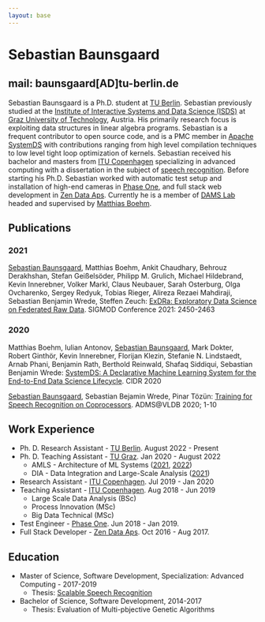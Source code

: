 ```yaml
---
layout: base
---
```


# Sebastian Baunsgaard

## mail: baunsgaard\[AD\]tu-berlin.de

Sebastian Baunsgaard is a Ph.D. student at [TU Berlin](https://www.tu.berlin/).
Sebastian previously studied at the [Institute of Interactive Systems and Data Science (ISDS)](https://www.tugraz.at/institutes/isds/home/) at
[Graz University of Technology](https://www.tugraz.at/home/), Austria.
His primarily research focus is exploiting data structures in linear algebra programs.
Sebastian is a frequent contributor to open source code,
and is a PMC member in [Apache SystemDS](https://systemds.apache.org/)
with contributions ranging from high level compilation techniques to low level tight loop optimization of kernels.
Sebastian received his bachelor and masters from [ITU Copenhagen](https://itu.dk/) specializing in advanced computing
with a dissertation in the subject of [speech recognition](https://dasya.itu.dk/for-students/projects/archive/speechrecognition/).
Before starting his Ph.D. Sebastian worked with automatic test setup and installation of high-end cameras in [Phase One](https://www.phaseone.com/),
and full stack web development in [Zen Data Aps](https://zendata.dk/).
Currently he is a member of [DAMS Lab](https://damslab.github.io/) headed and supervised by [Matthias Boehm](https://mboehm7.github.io/).

## Publications

### 2021

[Sebastian Baunsgaard](.), Matthias Boehm, Ankit Chaudhary, Behrouz Derakhshan, Stefan Geißelsöder, Philipp M. Grulich, Michael Hildebrand, Kevin Innerebner, Volker Markl, Claus Neubauer, Sarah Osterburg, Olga Ovcharenko, Sergey Redyuk, Tobias Rieger, Alireza Rezaei Mahdiraji, Sebastian Benjamin Wrede, Steffen Zeuch:
[ExDRa: Exploratory Data Science on Federated Raw Data](https://dl.acm.org/doi/10.1145/3448016.3457549).
SIGMOD Conference 2021: 2450-2463

### 2020

Matthias Boehm, Iulian Antonov, [Sebastian Baunsgaard](.), Mark Dokter, Robert Ginthör, Kevin Innerebner, Florijan Klezin, Stefanie N. Lindstaedt, Arnab Phani, Benjamin Rath, Berthold Reinwald, Shafaq Siddiqui, Sebastian Benjamin Wrede:
[SystemDS: A Declarative Machine Learning System for the End-to-End Data Science Lifecycle](http://www.cidrdb.org/cidr2020/papers/p22-boehm-cidr20.pdf).
CIDR 2020

[Sebastian Baunsgaard](.), Sebastian Bejamin Wrede, Pinar Tözün:
[Training for Speech Recognition on Coprocessors](http://www.adms-conf.org/2020-camera-ready/ADMS20_01.pdf).
ADMS@VLDB 2020; 1-10

## Work Experience

- Ph. D. Research Assistant - [TU Berlin](https://www.tu.berlin/). August 2022 - Present
- Ph. D. Teaching Assistant - [TU Graz](https://www.tugraz.at/home/). Jan 2020 - August 2022
  - AMLS - Architecture of ML Systems ([2021](https://mboehm7.github.io/teaching/ss21_amls),
  [2022](https://mboehm7.github.io/teaching/ss22_amls/))
  - DIA - Data Integration and Large-Scale Analysis ([2021](https://mboehm7.github.io/teaching/ws2122_dia))
- Research Assistant - [ITU Copenhagen](https://itu.dk/). Jul 2019 - Jan 2020
- Teaching Assistant - [ITU Copenhagen](https://itu.dk/). Aug 2018 - Jun 2019
  - Large Scale Data Analysis (BSc)
  - Process Innovation (MSc)
  - Big Data Technical (MSc)
- Test Engineer - [Phase One](https://www.phaseone.com/). Jun 2018 - Jan 2019.
- Full Stack Developer - [Zen Data Aps](https://zendata.dk/). Oct 2016 - Aug 2017.

## Education

- Master of Science, Software Development, Specialization: Advanced Computing - 2017-2019
  - Thesis: [Scalable Speech Recognition](https://github.com/sebwrede/Scalable-Speech-Recognition/blob/master/Thesis.pdf)
- Bachelor of Science, Software Development, 2014-2017
  - Thesis: Evaluation of Multi-pbjective Genetic Algorithms
